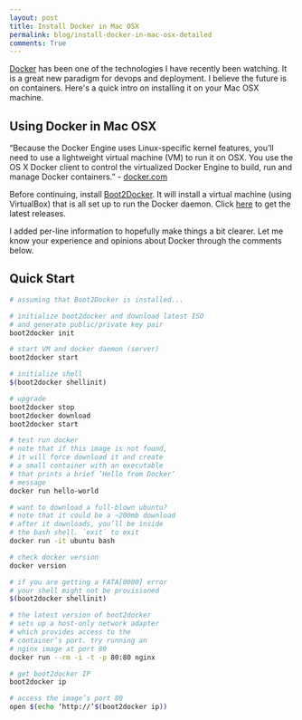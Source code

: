 ```yaml
---
layout: post
title: Install Docker in Mac OSX
permalink: blog/install-docker-in-mac-osx-detailed
comments: True
---
```


[Docker](https://www.docker.com/) has been one of the technologies I have recently been watching. It is a great new paradigm for devops and deployment. I believe the future is on containers. Here's a quick intro on installing it on your Mac OSX machine.

## Using Docker in Mac OSX

“Because the Docker Engine uses Linux-specific kernel features, you’ll need to use a lightweight virtual machine (VM) to run it on OSX. You use the OS X Docker client to control the virtualized Docker Engine to build, run and manage Docker containers.” - [docker.com](https://docs.docker.com/installation/mac/)

Before continuing, install [Boot2Docker](https://github.com/boot2docker/boot2docker). It will install a virtual machine (using VirtualBox) that is all set up to run the Docker daemon. Click [here](https://github.com/boot2docker/osx-installer/releases) to get the latest releases.

I added per-line information to hopefully make things a bit clearer. Let me know your experience and opinions about Docker through the comments below.

## Quick Start

```bash
# assuming that Boot2Docker is installed...

# initialize boot2docker and download latest ISO
# and generate public/private key pair
boot2docker init

# start VM and docker daemon (server)
boot2docker start

# initialize shell
$(boot2docker shellinit)

# upgrade
boot2docker stop
boot2docker download
boot2docker start

# test run docker
# note that if this image is not found,
# it will force download it and create
# a small container with an executable
# that prints a brief ‘Hello from Docker’
# message
docker run hello-world

# want to download a full-blown ubuntu?
# note that it could be a ~200mb download
# after it downloads, you’ll be inside
# the bash shell. `exit` to exit
docker run -it ubuntu bash

# check docker version
docker version

# if you are getting a FATA[0000] error
# your shell might not be provisioned
$(boot2docker shellinit)

# the latest version of boot2docker
# sets up a host-only network adapter
# which provides access to the
# container’s port. try running an
# nginx image at port 80
docker run --rm -i -t -p 80:80 nginx

# get boot2docker IP
boot2docker ip

# access the image’s port 80
open $(echo ‘http://’$(boot2docker ip))
```
